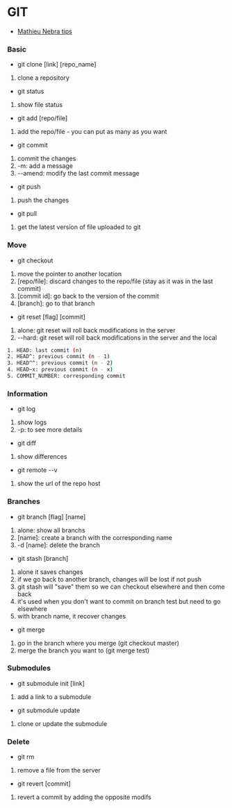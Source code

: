 # GIT

- [Mathieu Nebra tips](https://openclassrooms.com/fr/courses/1233741-gerez-vos-codes-source-avec-git)

### Basic

- git clone [link] [repo_name]
1. clone a repository

- git status
1. show file status

- git add [repo/file]
1. add the repo/file - you can put as many as you want

- git commit
1. commit the changes
2. -m: add a message
3. --amend: modify the last commit message

- git push
1. push the changes

- git pull
1. get the latest version of file uploaded to git

### Move 

- git checkout
1. move the pointer to another location
2. [repo/file]: discard changes to the repo/file (stay as it was in the last commit)
3. [commit id]: go back to the version of the commit
4. [branch]: go to that branch

- git reset [flag] [commit]
1. alone: git reset will roll back modifications in the server
2. --hard: git reset will roll back modifications in the server and the local 

```sh
1. HEAD: last commit (n)
2. HEAD^: previous commit (n - 1)
3. HEAD^^: previous commit (n - 2)
4. HEAD~x: previous commit (n - x)
5. COMMIT_NUMBER: corresponding commit
```

### Information

- git log
1. show logs
2. -p: to see more details

- git diff
1. show differences

- git remote --v
1. show the url of the repo host

### Branches

- git branch [flag] [name]
1. alone: show all branchs
2. [name]: create a branch with the corresponding name
3. -d [name]: delete the branch

- git stash [branch]
1. alone it saves changes
2. if we go back to another branch, changes will be lost if not push
3. git stash will "save" them so we can checkout elsewhere and then come back
4. it's used when you don't want to commit on branch test but need to go elsewhere
5. with branch name, it recover changes

- git merge
1. go in the branch where you merge (git checkout master)
2. merge the branch you want to (git merge test)

### Submodules

- git submodule init [link]
1. add a link to a submodule

- git submodule update
1. clone or update the submodule

### Delete

- git rm
1. remove a file from the server

- git revert [commit]
1. revert a commit by adding the opposite modifs 